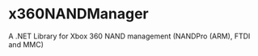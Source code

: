 x360NANDManager
===============

A .NET Library for Xbox 360 NAND management (NANDPro (ARM), FTDI and MMC)
